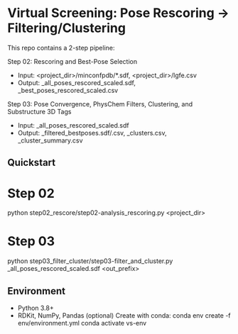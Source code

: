Virtual Screening: Pose Rescoring → Filtering/Clustering
=======================================================

This repo contains a 2-step pipeline:

Step 02: Rescoring and Best-Pose Selection
- Input: <project_dir>/minconfpdb/*.sdf, <project_dir>/lgfe.csv
- Output: <name>_all_poses_rescored_scaled.sdf, <name>_best_poses_rescored_scaled.csv

Step 03: Pose Convergence, PhysChem Filters, Clustering, and Substructure 3D Tags
- Input: <name>_all_poses_rescored_scaled.sdf
- Output: <prefix>_filtered_bestposes.sdf/.csv, <prefix>_clusters.csv, <prefix>_cluster_summary.csv

Quickstart
----------
# Step 02
python step02_rescore/step02-analysis_rescoring.py <project_dir> <name>

# Step 03
python step03_filter_cluster/step03-filter_and_cluster.py <name>_all_poses_rescored_scaled.sdf <out_prefix>

Environment
-----------
- Python 3.8+
- RDKit, NumPy, Pandas
(optional) Create with conda:
    conda env create -f env/environment.yml
    conda activate vs-env

